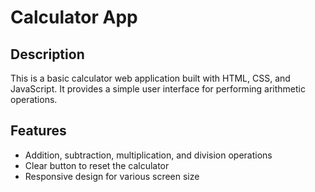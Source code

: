 # Calculator App

## Description

This is a basic calculator web application built with HTML, CSS, and JavaScript. It provides a simple user interface for performing arithmetic operations.

## Features

- Addition, subtraction, multiplication, and division operations
- Clear button to reset the calculator
- Responsive design for various screen size
